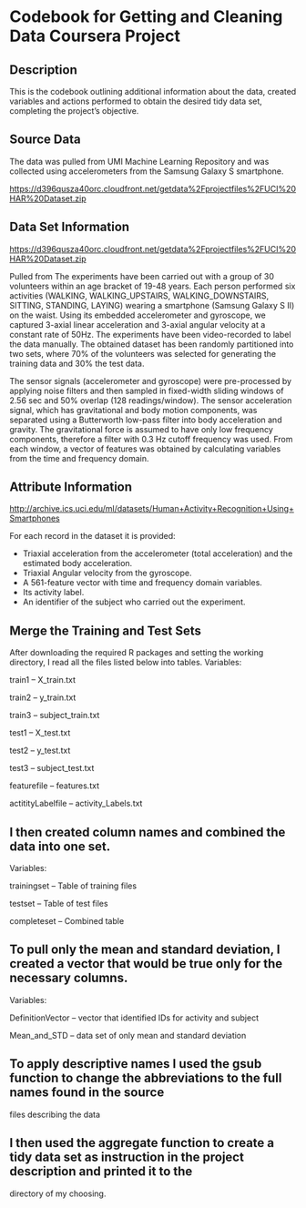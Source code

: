 # Codebook for Getting and Cleaning Data Coursera Project
## Description
This is the codebook outlining additional information about the data, created variables 
and actions performed to obtain the desired tidy data set, completing the project’s objective.
## Source Data
The data was pulled from UMI Machine Learning Repository and was collected using accelerometers from the Samsung Galaxy S smartphone. 

https://d396qusza40orc.cloudfront.net/getdata%2Fprojectfiles%2FUCI%20HAR%20Dataset.zip
## Data Set Information
https://d396qusza40orc.cloudfront.net/getdata%2Fprojectfiles%2FUCI%20HAR%20Dataset.zip

Pulled from The experiments have been carried out with a group of 30 volunteers within an age bracket of 19-48 years. 
Each person performed six activities (WALKING, WALKING_UPSTAIRS, WALKING_DOWNSTAIRS, SITTING, STANDING, LAYING) wearing 
a smartphone (Samsung Galaxy S II) on the waist. Using its embedded accelerometer and gyroscope, we captured 3-axial 
linear acceleration and 3-axial angular velocity at a constant rate of 50Hz. The experiments have been video-recorded to 
label the data manually. The obtained dataset has been randomly partitioned into two sets, where 70% of the volunteers was selected 
for generating the training data and 30% the test data. 

The sensor signals (accelerometer and gyroscope) were pre-processed by applying noise filters and then sampled in fixed-width 
sliding windows of 2.56 sec and 50% overlap (128 readings/window). The sensor acceleration signal, which has gravitational and 
body motion components, was separated using a Butterworth low-pass filter into body acceleration and gravity. The gravitational 
force is assumed to have only low frequency components, therefore a filter with 0.3 Hz cutoff frequency was used. From each window, 
a vector of features was obtained by calculating variables from the time and frequency domain.
## Attribute Information
http://archive.ics.uci.edu/ml/datasets/Human+Activity+Recognition+Using+Smartphones 

For each record in the dataset it is provided: 
- Triaxial acceleration from the accelerometer (total acceleration) and the estimated body acceleration. 
- Triaxial Angular velocity from the gyroscope. 
- A 561-feature vector with time and frequency domain variables. 
- Its activity label. 
- An identifier of the subject who carried out the experiment. 
## Merge the Training and Test Sets
After downloading the required R packages and setting the working directory, I read all the files listed below into tables.
Variables:

train1 – X_train.txt

train2 – y_train.txt

train3 – subject_train.txt

test1 – X_test.txt

test2 – y_test.txt

test3 – subject_test.txt

featurefile – features.txt

actitityLabelfile – activity_Labels.txt

## I then created column names and combined the data into one set.
Variables:

trainingset – Table of training files

testset – Table of test files

completeset – Combined table

## To pull only the mean and standard deviation, I created a vector that would be true only for the necessary columns.
Variables:

DefinitionVector – vector that identified IDs for activity and subject

Mean_and_STD – data set of only mean and standard deviation

## To apply descriptive names I used the gsub function to change the abbreviations to the full names found in the source 
files describing the data
## I then used the aggregate function to create a tidy data set as instruction in the project description and printed it to the 
directory of my choosing.

